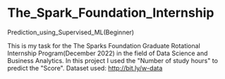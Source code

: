 # The_Spark_Foundation_Internship
Prediction_using_Supervised_ML(Beginner)

This is my task for the The Sparks Foundation Graduate Rotational Internship Program(December 2022) in the field of Data Science and Business Analytics.
In this project I used the "Number of study hours" to predict the "Score". 
Dataset used: http://bit.ly/w-data

